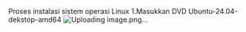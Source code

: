 Proses instalasi sistem operasi Linux
1.Masukkan DVD Ubuntu-24.04-dekstop-amd64
![Uploading image.png…]()

